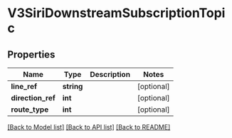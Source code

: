# V3SiriDownstreamSubscriptionTopic

## Properties
Name | Type | Description | Notes
------------ | ------------- | ------------- | -------------
**line_ref** | **string** |  | [optional] 
**direction_ref** | **int** |  | [optional] 
**route_type** | **int** |  | [optional] 

[[Back to Model list]](../README.md#documentation-for-models) [[Back to API list]](../README.md#documentation-for-api-endpoints) [[Back to README]](../README.md)


